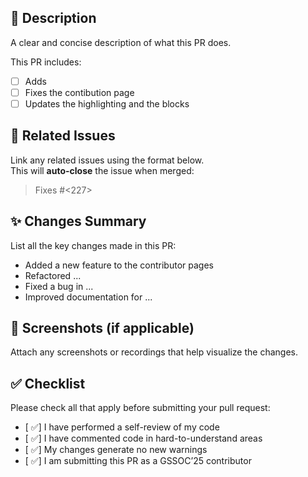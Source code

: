## 📄 Description

A clear and concise description of what this PR does.

This PR includes:

- [ ] Adds 
- [ ] Fixes the contibution page 
- [ ] Updates the highlighting and the blocks 

## 🔗 Related Issues

Link any related issues using the format below.  
This will **auto-close** the issue when merged:

> Fixes #<227>

## ✨ Changes Summary

List all the key changes made in this PR:

- Added a new feature to the contributor pages 
- Refactored ...
- Fixed a bug in ...
- Improved documentation for ...

## 📸 Screenshots (if applicable)

Attach any screenshots or recordings that help visualize the changes.

## ✅ Checklist

Please check all that apply before submitting your pull request:

- [ ✅] I have performed a self-review of my code
- [ ✅] I have commented code in hard-to-understand areas
- [ ✅] My changes generate no new warnings
- [ ✅] I am submitting this PR as a GSSOC’25 contributor
